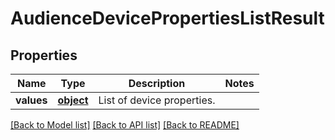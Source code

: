 # AudienceDevicePropertiesListResult

## Properties
Name | Type | Description | Notes
------------ | ------------- | ------------- | -------------
**values** | [**object**](.md) | List of device properties. | 

[[Back to Model list]](../README.md#documentation-for-models) [[Back to API list]](../README.md#documentation-for-api-endpoints) [[Back to README]](../README.md)

